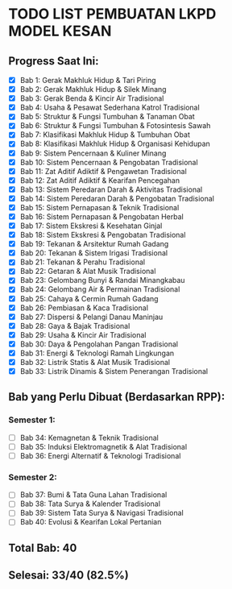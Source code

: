 # TODO LIST PEMBUATAN LKPD MODEL KESAN

## Progress Saat Ini:
- [x] Bab 1: Gerak Makhluk Hidup & Tari Piring
- [x] Bab 2: Gerak Makhluk Hidup & Silek Minang  
- [x] Bab 3: Gerak Benda & Kincir Air Tradisional
- [x] Bab 4: Usaha & Pesawat Sederhana Katrol Tradisional
- [x] Bab 5: Struktur & Fungsi Tumbuhan & Tanaman Obat
- [x] Bab 6: Struktur & Fungsi Tumbuhan & Fotosintesis Sawah
- [x] Bab 7: Klasifikasi Makhluk Hidup & Tumbuhan Obat
- [x] Bab 8: Klasifikasi Makhluk Hidup & Organisasi Kehidupan
- [x] Bab 9: Sistem Pencernaan & Kuliner Minang
- [x] Bab 10: Sistem Pencernaan & Pengobatan Tradisional
- [x] Bab 11: Zat Aditif Adiktif & Pengawetan Tradisional
- [x] Bab 12: Zat Aditif Adiktif & Kearifan Pencegahan
- [x] Bab 13: Sistem Peredaran Darah & Aktivitas Tradisional
- [x] Bab 14: Sistem Peredaran Darah & Pengobatan Tradisional
- [x] Bab 15: Sistem Pernapasan & Teknik Tradisional
- [x] Bab 16: Sistem Pernapasan & Pengobatan Herbal
- [x] Bab 17: Sistem Ekskresi & Kesehatan Ginjal
- [x] Bab 18: Sistem Ekskresi & Pengobatan Tradisional
- [x] Bab 19: Tekanan & Arsitektur Rumah Gadang
- [x] Bab 20: Tekanan & Sistem Irigasi Tradisional
- [x] Bab 21: Tekanan & Perahu Tradisional
- [x] Bab 22: Getaran & Alat Musik Tradisional
- [x] Bab 23: Gelombang Bunyi & Randai Minangkabau
- [x] Bab 24: Gelombang Air & Permainan Tradisional
- [x] Bab 25: Cahaya & Cermin Rumah Gadang
- [x] Bab 26: Pembiasan & Kaca Tradisional
- [x] Bab 27: Dispersi & Pelangi Danau Maninjau
- [x] Bab 28: Gaya & Bajak Tradisional
- [x] Bab 29: Usaha & Kincir Air Tradisional
- [x] Bab 30: Daya & Pengolahan Pangan Tradisional
- [x] Bab 31: Energi & Teknologi Ramah Lingkungan
- [x] Bab 32: Listrik Statis & Alat Musik Tradisional
- [x] Bab 33: Listrik Dinamis & Sistem Penerangan Tradisional

## Bab yang Perlu Dibuat (Berdasarkan RPP):

### Semester 1:
- [ ] Bab 34: Kemagnetan & Teknik Tradisional
- [ ] Bab 35: Induksi Elektromagnetik & Alat Tradisional
- [ ] Bab 36: Energi Alternatif & Teknologi Tradisional

### Semester 2:
- [ ] Bab 37: Bumi & Tata Guna Lahan Tradisional
- [ ] Bab 38: Tata Surya & Kalender Tradisional
- [ ] Bab 39: Sistem Tata Surya & Navigasi Tradisional
- [ ] Bab 40: Evolusi & Kearifan Lokal Pertanian

## Total Bab: 40
## Selesai: 33/40 (82.5%)
